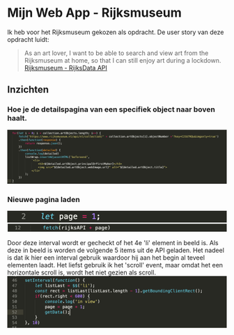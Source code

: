 # Mijn Web App - Rijksmuseum

Ik heb voor het Rijksmuseum gekozen als opdracht. De user story van deze opdracht luidt: 
> As an art lover, I want to be able to search and view art from the Rijksmuseum at home, so that I can still enjoy art during a lockdown. [Rijksmuseum - RijksData API](https://data.rijksmuseum.nl/object-metadata/)

## Inzichten

### Hoe je de detailspagina van een specifiek object naar boven haalt.
![](spa/proces/detailedAPI.png)


### Nieuwe pagina laden 

![](spa/proces/page.png)
![](spa/proces/fetchpage.png)

Door deze interval wordt er gecheckt of het 4e 'li' element in beeld is. Als deze in beeld is worden de volgende 5 items uit de API geladen. Het nadeel is dat ik hier een interval gebruik waardoor hij aan het begin al teveel elementen laadt. Het liefst gebruik ik het 'scroll' event, maar omdat het een horizontale scroll is, wordt het niet gezien als scroll.
![](spa/proces/interval.png)
